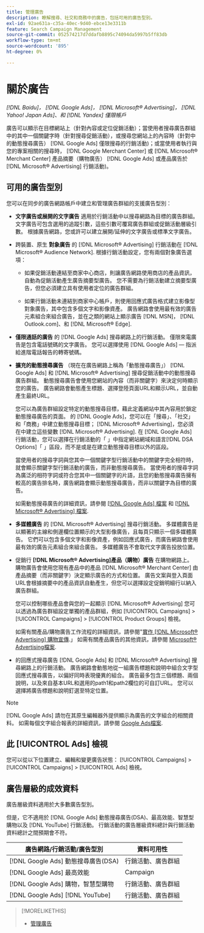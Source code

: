 ```yaml
---
title: 管理廣告
description: 瞭解搜尋、社交和商務中的廣告，包括可用的廣告型別。
exl-id: 92ae631a-c35a-40ec-9d40-ebce13e3311b
feature: Search Campaign Management
source-git-commit: 052574217d7ddafb8895c74094da5997b5ff83db
workflow-type: tm+mt
source-wordcount: '895'
ht-degree: 0%

---
```


# 關於廣告

*[!DNL Baidu]， [!DNL Google Ads]， [!DNL Microsoft® Advertising]， [!DNL Yahoo! Japan Ads]、和 [!DNL Yandex] 僅限帳戶*

廣告可以顯示在目標網站上（針對內容或定位促銷活動）；當使用者搜尋廣告群組中的其中一個關鍵字時（針對搜尋促銷活動），或搜尋您網站上的內容時（針對中的動態搜尋廣告） [!DNL Google Ads] 僅限搜尋的行銷活動)；或當使用者執行與您的專案相關的搜尋時， [!DNL Google Merchant Center] 或 [!DNL Microsoft® Merchant Center] 產品摘要（購物廣告） [!DNL Google Ads] 或產品廣告於 [!DNL Microsoft® Advertising] 行銷活動)。

## 可用的廣告型別

您可以在同步的廣告網路帳戶中建立和管理廣告群組的支援廣告型別：

* **文字廣告或展開的文字廣告** 適用於行銷活動中以搜尋網路為目標的廣告群組。 文字廣告可包含選用的追蹤引數，這些引數可覆寫廣告群組或促銷活動層級引數。 根據廣告網路，您或許可以建立展開/延伸的文字廣告或標準文字廣告。

* 跨裝置、原生 **對象廣告** 的 [!DNL Microsoft® Advertising] 行銷活動在 [!DNL Microsoft® Audience Network]. 根據行銷活動設定，您有兩個對象廣告選項：

   * 如果促銷活動連結至商家中心商店，則讓廣告網路使用商店的產品資訊，自動為促銷活動產生廣告摘要型廣告。 您不需要為行銷活動建立摘要型廣告，但您必須建立具有使用者定位的廣告群組。

   * 如果行銷活動未連結到商家中心帳戶，則使用回應式廣告格式建立影像型對象廣告，其中包含多個文字和影像資產。 廣告網路會使用最有效的廣告元素組合來組合廣告，並在之類的網站上顯示廣告 [!DNL MSN]， [!DNL Outlook.com]、和 [!DNL Microsoft® Edge].

* **僅限通話的廣告** 的 [!DNL Google Ads] 搜尋網路上的行銷活動。 僅限來電廣告是包含電話號碼的文字廣告。 您可以選擇使用 [!DNL Google Ads] — 指派給進階電話報告的轉寄號碼。

* **擴充的動態搜尋廣告** （現在在廣告網路上稱為「動態搜尋廣告」） [!DNL Google Ads] 和 [!DNL Microsoft® Advertising] 搜尋促銷活動中的動態搜尋廣告群組。 動態搜尋廣告會使用您網站的內容（而非關鍵字）來決定何時顯示您的廣告。 廣告網路會動態產生標題、選擇登陸頁面URL和顯示URL，並自動產生最終URL。

  您可以為廣告群組設定特定的動態搜尋目標，藉此定義網站中其內容用於鎖定動態搜尋廣告的頁面。 的 [!DNL Google Ads]，您可以在「搜尋」、「社交」和「商務」中建立動態搜尋目標； [!DNL Microsoft® Advertising]，您必須在中建立這些變數 [!DNL Microsoft® Advertising]. 在 [!DNL Google Ads] 行銷活動，您可以選擇在行銷活動的「 」中指定網站網域和語言[!DNL DSA Options]「 」區段，而不是或是在建立動態搜尋目標以外的區段。

  當使用者的搜尋字詞與您其中一個關鍵字型行銷活動中的關鍵字完全相符時，就會顯示關鍵字型行銷活動的廣告，而非動態搜尋廣告。 當使用者的搜尋字詞為廣泛的相符字詞或符合您其中一個關鍵字的片語，且您的動態搜尋廣告擁有較高的廣告排名時，廣告網路會顯示動態搜尋廣告，而非以關鍵字為目標的廣告。

  如需動態搜尋廣告的詳細資訊，請參閱 [[!DNL Google Ads] 檔案](https://support.google.com/google-ads/answer/2471185) 和 [[!DNL Microsoft® Advertising] 檔案](https://help.ads.microsoft.com/#apex/ads/en/56794).

* **多媒體廣告** 的 [!DNL Microsoft® Advertising] 搜尋行銷活動。 多媒體廣告是以顯著的主線和側邊欄位置顯示的大型影像廣告，且每頁只顯示一個多媒體廣告。 它們可以包含多個文字和影像資產，例如回應式廣告，而廣告網路會使用最有效的廣告元素組合來組合廣告。 多媒體廣告不會取代文字廣告投放位置。

* 促銷行 **[!DNL Microsoft® Advertising]產品（購物）廣告** 在購物網路上。 購物廣告會使用您現有產品中的產品 [!DNL Microsoft® Merchant Center] 由產品摘要（而非關鍵字）決定顯示廣告的方式和位置。 廣告文案與登入頁面URL會根據摘要中的產品資訊自動產生，但您可以選擇設定促銷明細行以納入廣告群組。

  您可以控制哪些產品會與您的一起顯示 [!DNL Microsoft® Advertising] 您可以透過為廣告群組設定單獨的產品群組，例如 [!UICONTROL Campaigns] > [!UICONTROL Campaigns] > [!UICONTROL Product Groups] 檢視。

  如需有關產品/購物廣告工作流程的詳細資訊，請參閱&quot;[實作 [!DNL Microsoft® Advertising] 購物宣傳](/help/search-social-commerce/campaign-management/special-campaign-types/microsoft-shopping-campaigns.md).」  如需有關產品廣告的其他資訊，請參閱 [Microsoft® Advertising檔案](https://help.ads.microsoft.com/#apex/3/en/51082).

* 的回應式搜尋廣告 [!DNL Google Ads] 和 [!DNL Microsoft® Advertising] 搜尋網路上的行銷活動。 廣告網路會動態地從一組廣告標題和說明中組合文字型回應式搜尋廣告，以偏好同時表現優異的組合。 廣告最多包含三個標題、兩個說明，以及來自基本URL和選用的path1和path2欄位的可自訂URL。 您可以選擇將廣告標題和說明釘選至特定位置。

>[!NOTE]
>
>[!DNL Google Ads] 請勿在其原生編輯器外提供顯示為廣告的文字組合的相關資料。 如需每個文字組合報表的詳細資訊，請參閱 [Google Ads檔案](https://support.google.com/google-ads/answer/7684791).

## 此 [!UICONTROL Ads] 檢視

您可以從以下位置建立、編輯和變更廣告狀態： [!UICONTROL Campaigns] > [!UICONTROL Campaigns] > [!UICONTROL Ads] 檢視。

## 廣告層級的成效資料

廣告層級資料適用於大多數廣告型別。

但是，它不適用於 [!DNL Google Ads] 動態搜尋廣告(DSA)、最高效能、智慧型購物以及 [!DNL YouTube] 行銷活動。 行銷活動的廣告層級資料總計與行銷活動資料總計之間預期會不符。

| 廣告網路/行銷活動/廣告型別 | 資料可用性 |
|---|---|
| [!DNL Google Ads] 動態搜尋廣告(DSA) | 行銷活動、廣告群組 |
| [!DNL Google Ads] 最高效能 | Campaign |
| [!DNL Google Ads] 購物，智慧型購物 | 行銷活動、廣告群組 |
| [!DNL Google Ads] [!DNL YouTube] | 行銷活動、廣告群組 |

>[!MORELIKETHIS]
>
>* [管理廣告](ad-manage.md)
